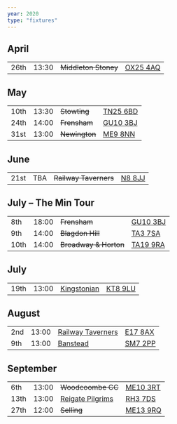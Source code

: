 ```yaml
---
year: 2020
type: "fixtures"
---
```


## April

|  |  |  |  |
|:---|:---|:---|:---|
| 26th | 13:30 | <del>Middleton Stoney</del> | [OX25 4AQ](https//goo.gl/maps/2oHFhgW7cVt) | 

## May

|  |  |  |  |
|:---|:---|:---|:---|
| 10th | 13:30 | <del>Stowting</del> | [TN25 6BD](https//goo.gl/maps/5KNmaMe6Wb42) | 
| 24th | 14:00 | <del>Frensham</del> | [GU10 3BJ](https//goo.gl/maps/xBUZvPU1vnK2) | 
| 31st | 13:00 | <del>Newington</del> | [ME9 8NN](https//goo.gl/maps/2XwQKWc9brr) | 

## June

|  |  |  |  |
|:---|:---|:---|:---|
| 21st | TBA | <del>Railway Taverners</del> | [N8 8JJ](https//goo.gl/maps/BuCf1MgUwJTViZ4YA) | 

## July – The Min Tour

|  |  |  |  |
|:---|:---|:---|:---|
| 8th | 18:00 | <del>Frensham</del> | [GU10 3BJ](https//goo.gl/maps/xBUZvPU1vnK2) | 
| 9th | 14:00 | <del>Blagdon Hill</del> | [TA3 7SA](https//goo.gl/maps/H6iLZLNcja12) | 
| 10th | 14:00 | <del>Broadway & Horton</del> | [TA19 9RA](https//goo.gl/maps/hVamJL8if6v) | 

## July

|  |  |  |  |
|:---|:---|:---|:---|
| 19th | 13:00 | [Kingstonian](/2020/kingstonian) | [KT8 9LU](https//goo.gl/maps/4kwjPyThUMkyQfhe8) | 

## August

|  |  |  |  |
|:---|:---|:---|:---|
| 2nd | 13:00 | [Railway Taverners](/2020/railway-taverners) | [E17 8AX](https://goo.gl/maps/UC5RuuBUG1feDDhm6) | 
| 9th | 13:00 | [Banstead](/2020/banstead) | [SM7 2PP](https://goo.gl/maps/nv7dov2xsYvUnRay5) | 

## September

|  |  |  |  |
|:---|:---|:---|:---|
| 6th | 13:00 | <del>Woodcoombe CC</del> | [ME10 3RT](https://goo.gl/maps/rMva1ta8sRDV8z768) | 
| 13th | 13:00 | [Reigate Pilgrims](/2020/reigate-pilgrims) | [RH3 7DS](https//goo.gl/maps/APtKSjuaQ5v) | 
| 27th | 12:00 | <del>Selling</del> | [ME13 9RQ](https//goo.gl/maps/QeLhjBkEbJr) |
